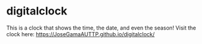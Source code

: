 # digitalclock
This is a clock that shows the time, the date, and even the season!
Visit the clock here: https://JoseGamaAUTTP.github.io/digitalclock/

